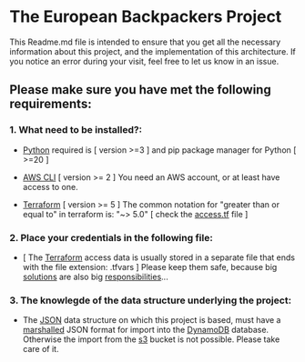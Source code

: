 # The European Backpackers Project
This Readme.md file is intended to ensure that you get all the necessary information about this project, and the implementation of this architecture. If you notice an error during your visit, feel free to let us know in an issue.

## Please make sure you have met the following requirements:

### 1. What need to be installed?:

- [Python](https://www.python.org/downloads/) required is [ version >=3 ] and pip package manager for Python [ >=20 ]

- [AWS CLI](https://docs.aws.amazon.com/cli/latest/userguide/getting-started-install.html) [ version >= 2 ] You need an AWS account, or at least have access to one.

- [Terraform](https://developer.hashicorp.com/terraform/downloads) [ version >= 5 ] The common notation for "greater than or equal to" in terraform is: "~> 5.0" [ check the [access.tf](https://github.com/jamigeo/European_Backpackers/tree/main/Terraform%20templates/access.tf) file ]

### 2. Place your credentials in the following file:

- [ The [Terraform](https://github.com/jamigeo/European_Backpackers/tree/main/Terraform%20templates/credentials.txt) access data is usually stored in a separate file that ends with the file extension: .tfvars ] Please keep them safe, because big [solutions](European_Backpackers\stand_alone.jpg) are also big [responsibilities](European_Backpackers\Pinky.png)...

### 3. The knowlegde of the data structure underlying the project:

- The [JSON](data_structure.json) data structure on which this project is based, must have a [marshalled](https://en.wikipedia.org/wiki/Marshalling_(computer_science)) JSON format for import into the [DynamoDB](https://github.com/jamigeo/European_Backpackers/tree/main/Terraform%20templates/dynamodb.tf) database. Otherwise the import from the [s3](https://github.com/jamigeo/European_Backpackers/tree/main/Terraform%20templates/s3.tf) bucket is not possible. Please take care of it.

